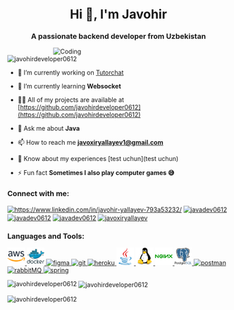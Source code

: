 <h1 align="center">Hi 👋, I'm Javohir</h1>
<h3 align="center">A passionate backend developer from Uzbekistan</h3>
<img align="right" alt="Coding" width="400" src="https://dribbble.com/shots/3848914-Programmer-Thomas">

<p align="left"> <img src="https://komarev.com/ghpvc/?username=javohirdeveloper0612&label=Profile%20views&color=0e75b6&style=flat" alt="javohirdeveloper0612" /> </p>



- 🔭 I’m currently working on [Tutorchat](https://api.tutorchat.uz/swagger-ui/index.html)

- 🌱 I’m currently learning **Websocket**

- 👨‍💻 All of my projects are available at [https://github.com/javohirdeveloper0612](https://github.com/javohirdeveloper0612)

- 💬 Ask me about **Java**

- 📫 How to reach me **javoxiryallayev1@gmail.com**

- 📄 Know about my experiences [test uchun](test uchun)

- ⚡ Fun fact **Sometimes I also play computer games 😅**

<h3 align="left">Connect with me:</h3>
<p align="left">
<a href="https://linkedin.com/in/https://www.linkedin.com/in/javohir-yallayev-793a53232/" target="blank"><img align="center" src="https://raw.githubusercontent.com/rahuldkjain/github-profile-readme-generator/master/src/images/icons/Social/linked-in-alt.svg" alt="https://www.linkedin.com/in/javohir-yallayev-793a53232/" height="30" width="40" /></a>
<a href="https://fb.com/javadev0612" target="blank"><img align="center" src="https://raw.githubusercontent.com/rahuldkjain/github-profile-readme-generator/master/src/images/icons/Social/facebook.svg" alt="javadev0612" height="30" width="40" /></a>
<a href="https://instagram.com/javadev0612" target="blank"><img align="center" src="https://raw.githubusercontent.com/rahuldkjain/github-profile-readme-generator/master/src/images/icons/Social/instagram.svg" alt="javadev0612" height="30" width="40" /></a>
<a href="https://www.youtube.com/c/javadev0612" target="blank"><img align="center" src="https://raw.githubusercontent.com/rahuldkjain/github-profile-readme-generator/master/src/images/icons/Social/youtube.svg" alt="javadev0612" height="30" width="40" /></a>
<a href="https://www.leetcode.com/javoxiryallayev" target="blank"><img align="center" src="https://raw.githubusercontent.com/rahuldkjain/github-profile-readme-generator/master/src/images/icons/Social/leet-code.svg" alt="javoxiryallayev" height="30" width="40" /></a>
</p>

<h3 align="left">Languages and Tools:</h3>
<p align="left"> <a href="https://aws.amazon.com" target="_blank" rel="noreferrer"> <img src="https://raw.githubusercontent.com/devicons/devicon/master/icons/amazonwebservices/amazonwebservices-original-wordmark.svg" alt="aws" width="40" height="40"/> </a> <a href="https://www.docker.com/" target="_blank" rel="noreferrer"> <img src="https://raw.githubusercontent.com/devicons/devicon/master/icons/docker/docker-original-wordmark.svg" alt="docker" width="40" height="40"/> </a> <a href="https://www.figma.com/" target="_blank" rel="noreferrer"> <img src="https://www.vectorlogo.zone/logos/figma/figma-icon.svg" alt="figma" width="40" height="40"/> </a> <a href="https://git-scm.com/" target="_blank" rel="noreferrer"> <img src="https://www.vectorlogo.zone/logos/git-scm/git-scm-icon.svg" alt="git" width="40" height="40"/> </a> <a href="https://heroku.com" target="_blank" rel="noreferrer"> <img src="https://www.vectorlogo.zone/logos/heroku/heroku-icon.svg" alt="heroku" width="40" height="40"/> </a> <a href="https://www.java.com" target="_blank" rel="noreferrer"> <img src="https://raw.githubusercontent.com/devicons/devicon/master/icons/java/java-original.svg" alt="java" width="40" height="40"/> </a> <a href="https://www.linux.org/" target="_blank" rel="noreferrer"> <img src="https://raw.githubusercontent.com/devicons/devicon/master/icons/linux/linux-original.svg" alt="linux" width="40" height="40"/> </a> <a href="https://www.nginx.com" target="_blank" rel="noreferrer"> <img src="https://raw.githubusercontent.com/devicons/devicon/master/icons/nginx/nginx-original.svg" alt="nginx" width="40" height="40"/> </a> <a href="https://www.postgresql.org" target="_blank" rel="noreferrer"> <img src="https://raw.githubusercontent.com/devicons/devicon/master/icons/postgresql/postgresql-original-wordmark.svg" alt="postgresql" width="40" height="40"/> </a> <a href="https://postman.com" target="_blank" rel="noreferrer"> <img src="https://www.vectorlogo.zone/logos/getpostman/getpostman-icon.svg" alt="postman" width="40" height="40"/> </a> <a href="https://www.rabbitmq.com" target="_blank" rel="noreferrer"> <img src="https://www.vectorlogo.zone/logos/rabbitmq/rabbitmq-icon.svg" alt="rabbitMQ" width="40" height="40"/> </a> <a href="https://spring.io/" target="_blank" rel="noreferrer"> <img src="https://www.vectorlogo.zone/logos/springio/springio-icon.svg" alt="spring" width="40" height="40"/> </a> </p>

<p><img align="left" src="https://github-readme-stats.vercel.app/api/top-langs?username=javohirdeveloper0612&show_icons=true&locale=en&layout=compact" alt="javohirdeveloper0612" /></p>

<p>&nbsp;<img align="center" src="https://github-readme-stats.vercel.app/api?username=javohirdeveloper0612&show_icons=true&locale=en" alt="javohirdeveloper0612" /></p>

<p><img align="center" src="https://github-readme-streak-stats.herokuapp.com/?user=javohirdeveloper0612&" alt="javohirdeveloper0612" /></p>
